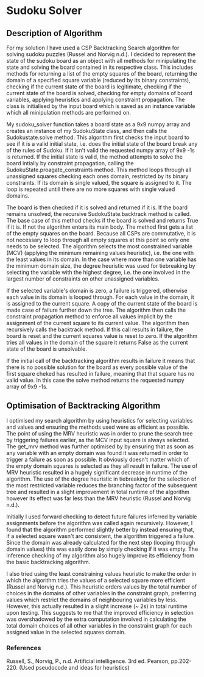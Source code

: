# Sudoku Solver
## Description of Algorithm
For my solution I have used a CSP Backtracking Search algorithm for solving sudoku puzzles (Russel and Norvig n.d.). I decided to represent the state of the sudoku board as an object with all methods for minipulating the state and solving the board contained in its respective class. This includes methods for returning a list of the empty squares of the board, returning the domain of a specified square variable (reduced by its binary constraints), checking if the current state of the board is legitimate, checking if the current state of the board is solved, checking for empty domains of board variables, applying heuristics and applying constraint propagation. The class is initialised by the input board which is saved as an instance variable which all minipulation methods are performed on.

My sudoku_solver function takes a board state as a 9x9 numpy array and creates an instance of my SudokuState class, and then calls the Sudokustate.solve method. This algorithm first checks the input board to see if it is a valid initial state, i.e. does the initial state of the board break any of the rules of Sudoku. If it isn't valid the requested numpy array of 9x9 -1s is returned. If the initial state is valid, the method attempts to solve the board intially by constraint propagation, calling the SudokuState.proagate_constraints method. This method loops through all unassigned squares checking each ones
domain, restricted by its binary constraints. If its domain is single valued, the square is assigned to it. The loop is repeated untill there are no more squares with single valued domains.

The board is then checked if it is solved and returned if it is. If the board remains unsolved, the recursive SudokuState.backtrack method is called. The base case of this method checks if the board is solved and returns True if it is. If not the algorithm enters its main body. The method first gets a list of the empty squares on the board. Because all CSPs are commutative, it is not necessary to loop through all empty squares at this point so only one needs to be selected. The algorithm selects the most constrained variable (MCV) (applying the minimum remaining values heuristic), i.e. the one with the least values in its domain. In the case where more than one variable has the minimum domain size, the degree heuristic was used for tiebreaking by selecting the variable with the highest degree, i.e. the one involved in the largest number of constraints on other unassigned variables.

If the selected variable's domain is zero, a failure is triggered, otherwise each value in its domain is looped through. For each value in the domain, it is assigned to the current square. A copy of the current state of the board is made case of failure further down the tree. The algorithm then calls the constraint propagation method to enforce all values implicit by the assignment of the current square to its current value. The algorithm then recursively calls the backtrack method. If this call results in failure, the board is reset and the current squares value is reset to zero. If the algorithm tries all values in the domain of the square it returns False as the current state of the board is unsolvable.

If the initial call of the backtracking algorithm results in failure it means that there is no possible solution for the board as every possible value of the first square cheked has resulted in failure, meaning that that square has no valid value. In this case the solve method returns the requested numpy array of 9x9 -1s.

## Optimisation of Backtracking Algorithm
I optimised my search algorithm by using heuristics for selecting variables and values and ensuring the methods used were as efficient as possible. The point of using the MRV heuristic was in order to prune the search tree by triggering failures earlier, as the MCV input square is always selected. The get_mrv method was further optimised by by ensuring that as soon as any variable with an empty domain was found it was returned in order to trigger a failure as soon as possible. It obviously doesn't matter which of the empty domain squares is selected as they all result in failure. The use of MRV heuristic resulted in a hugely significant decrease in runtime of the algorithm. The use of the degree heuristic in tiebreaking for the selection of the most restricted variable reduces the branching factor of the subsequent tree and resulted in a slight improvement in total runtime of the algorithm however its effect was far less than the MRV heuristic (Russel and Norvig n.d.).

Initially I used forward checking to detect future failures inferred by variable assignments before the algorithm was called again recursively. However, I found that the algorithm performed slightly better by instead ensuring that, if a selected square wasn't arc consistent, the algorithm triggered a failure. Since the domain was already calculated for the next step (looping through domain values) this was easily done by simply checking if it was empty. The inference checking of my algorithm also hugely improve its efficiency from the basic backtracking algorithm.

I also tried using the least constraining values heuristic to make the order in which the algorithm tries the values of a selected square more efficient (Russel and Norvig n.d.). This heuristic orders values by the total number of choices in the domains of other variables in the constraint graph, preferring values which restrict the domains of neighbouring variables by less. However, this actually resulted in a slight increase (~ 2s) in total runtime upon testing. This suggests to me that the improved efficiency in selection was overshadowed by the extra computation involved in calculating the total domain choices of all other variables in the constraint graph for each assigned value in the selected squares domain.


### References
Russell, S., Norvig, P., n.d. Artificial intelligence. 3rd ed. Pearson, pp.202-220.
(Used pseudocode and ideas for heuristics)
